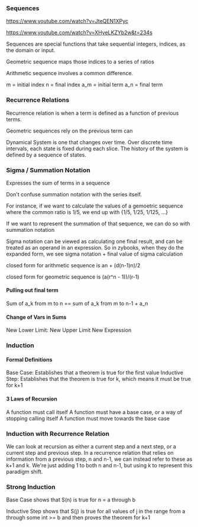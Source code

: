 ### Sequences

https://www.youtube.com/watch?v=JteQEN1XPyc

https://www.youtube.com/watch?v=XHyeLKZYb2w&t=234s

Sequences are special functions that take sequential integers, indices, as the domain or input.

Geometric sequence maps those indices to a series of ratios

Arithmetic sequence involves a common difference.

m = initial index
n = final index
a_m = initial term
a_n = final term
### Recurrence Relations

Recurrence relation is when a term is defined as a function of previous terms. 

Geometric sequences rely on the previous term can 

Dynamical System is one that changes over time. Over discrete time intervals, each state is fixed during each slice. The history of the system is defined by a sequence of states.

### Sigma / Summation Notation

Expresses the sum of terms in a sequence

Don't confuse summation notation with the series itself. 

For instance, if we want to calculate the values of a gemoetric sequence where the common ratio is 1/5, we end up with {1/5, 1/25, 1/125, ...}

If we want to represent the summation of that sequence, we can do so with summation notation

Sigma notation can be viewed as calculating one final result, and can be treated as an operand in an expression. So in zybooks, when they do the expanded form, we see  sigma notation + final value of sigma calculation

closed form for arithmetic sequence is an + (d(n-1)n)/2

closed form for geometric sequence is (a(r^n - 1))/(r-1)

#### Pulling out final term

Sum of a_k from m to n == sum of a_k from m to n-1 + a_n

#### Change of Vars in Sums

New Lower Limit:
New Upper Limit
New Expression

### Induction

#### Formal Definitions
Base Case: Establishes that a theorem is true for the first value
Inductive Step: Establishes that the theorem is true for k, which means it must be true for k+1
#### 3 Laws of Recursion
A function must call itself
A function must have a base case, or a way of stopping calling itself
A function must move towards the base case

### Induction with Recurrence Relation
We can look at recursion as either a current step and a next step, or a current step and previous step. In a recurrence relation that relies on information from a previous step, n and n-1, we can instead refer to these as k+1 and k.  We're just adding 1 to both n and n-1, but using k to represent this paradigm shift. 

### Strong Induction

Base Case shows that S(n) is true for n = a through b

Inductive Step shows that S(j) is true for all values of j in the range from a through some int >= b and then proves the theorem for k+1
